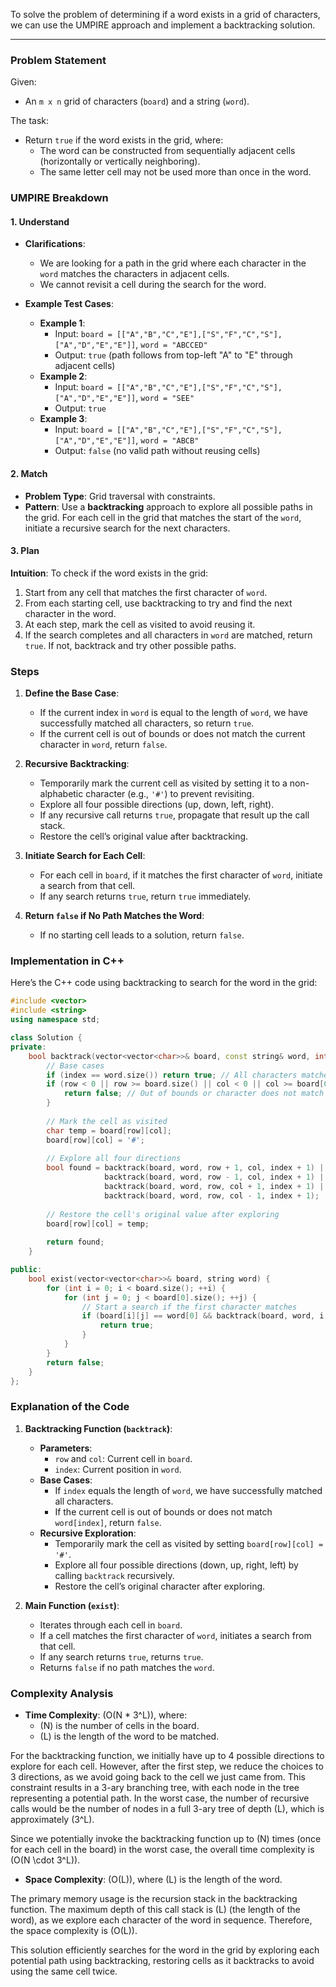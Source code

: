 To solve the problem of determining if a word exists in a grid of characters, we can use the UMPIRE approach and implement a backtracking solution.

---

### Problem Statement

Given:
- An `m x n` grid of characters (`board`) and a string (`word`).

The task:
- Return `true` if the word exists in the grid, where:
  - The word can be constructed from sequentially adjacent cells (horizontally or vertically neighboring).
  - The same letter cell may not be used more than once in the word.

### UMPIRE Breakdown

#### **1. Understand**
- **Clarifications**:
  - We are looking for a path in the grid where each character in the `word` matches the characters in adjacent cells.
  - We cannot revisit a cell during the search for the word.

- **Example Test Cases**:
  - **Example 1**:
    - Input: `board = [["A","B","C","E"],["S","F","C","S"],["A","D","E","E"]]`, `word = "ABCCED"`
    - Output: `true` (path follows from top-left "A" to "E" through adjacent cells)
  - **Example 2**:
    - Input: `board = [["A","B","C","E"],["S","F","C","S"],["A","D","E","E"]]`, `word = "SEE"`
    - Output: `true`
  - **Example 3**:
    - Input: `board = [["A","B","C","E"],["S","F","C","S"],["A","D","E","E"]]`, `word = "ABCB"`
    - Output: `false` (no valid path without reusing cells)

#### **2. Match**
- **Problem Type**: Grid traversal with constraints.
- **Pattern**: Use a **backtracking** approach to explore all possible paths in the grid. For each cell in the grid that matches the start of the `word`, initiate a recursive search for the next characters.

#### **3. Plan**

**Intuition**:
To check if the word exists in the grid:
1. Start from any cell that matches the first character of `word`.
2. From each starting cell, use backtracking to try and find the next character in the word.
3. At each step, mark the cell as visited to avoid reusing it.
4. If the search completes and all characters in `word` are matched, return `true`. If not, backtrack and try other possible paths.

### Steps

1. **Define the Base Case**:
   - If the current index in `word` is equal to the length of `word`, we have successfully matched all characters, so return `true`.
   - If the current cell is out of bounds or does not match the current character in `word`, return `false`.

2. **Recursive Backtracking**:
   - Temporarily mark the current cell as visited by setting it to a non-alphabetic character (e.g., `'#'`) to prevent revisiting.
   - Explore all four possible directions (up, down, left, right).
   - If any recursive call returns `true`, propagate that result up the call stack.
   - Restore the cell’s original value after backtracking.

3. **Initiate Search for Each Cell**:
   - For each cell in `board`, if it matches the first character of `word`, initiate a search from that cell.
   - If any search returns `true`, return `true` immediately.

4. **Return `false` if No Path Matches the Word**:
   - If no starting cell leads to a solution, return `false`.

### Implementation in C++

Here’s the C++ code using backtracking to search for the word in the grid:

```cpp
#include <vector>
#include <string>
using namespace std;

class Solution {
private:
    bool backtrack(vector<vector<char>>& board, const string& word, int row, int col, int index) {
        // Base cases
        if (index == word.size()) return true; // All characters matched
        if (row < 0 || row >= board.size() || col < 0 || col >= board[0].size() || board[row][col] != word[index]) {
            return false; // Out of bounds or character does not match
        }
        
        // Mark the cell as visited
        char temp = board[row][col];
        board[row][col] = '#';
        
        // Explore all four directions
        bool found = backtrack(board, word, row + 1, col, index + 1) || // Down
                     backtrack(board, word, row - 1, col, index + 1) || // Up
                     backtrack(board, word, row, col + 1, index + 1) || // Right
                     backtrack(board, word, row, col - 1, index + 1);   // Left
        
        // Restore the cell's original value after exploring
        board[row][col] = temp;
        
        return found;
    }

public:
    bool exist(vector<vector<char>>& board, string word) {
        for (int i = 0; i < board.size(); ++i) {
            for (int j = 0; j < board[0].size(); ++j) {
                // Start a search if the first character matches
                if (board[i][j] == word[0] && backtrack(board, word, i, j, 0)) {
                    return true;
                }
            }
        }
        return false;
    }
};
```

### Explanation of the Code

1. **Backtracking Function (`backtrack`)**:
   - **Parameters**: 
     - `row` and `col`: Current cell in `board`.
     - `index`: Current position in `word`.
   - **Base Cases**:
     - If `index` equals the length of `word`, we have successfully matched all characters.
     - If the current cell is out of bounds or does not match `word[index]`, return `false`.
   - **Recursive Exploration**:
     - Temporarily mark the cell as visited by setting `board[row][col] = '#'`.
     - Explore all four possible directions (down, up, right, left) by calling `backtrack` recursively.
     - Restore the cell’s original character after exploring.

2. **Main Function (`exist`)**:
   - Iterates through each cell in `board`.
   - If a cell matches the first character of `word`, initiates a search from that cell.
   - If any search returns `true`, returns `true`.
   - Returns `false` if no path matches the `word`.

### Complexity Analysis

- **Time Complexity**: \(O(N * 3^L)\), where:
  - \(N\) is the number of cells in the board.
  - \(L\) is the length of the word to be matched.

For the backtracking function, we initially have up to 4 possible directions to explore for each cell. However, after the first step, we reduce the choices to 3 directions, as we avoid going back to the cell we just came from. This constraint results in a 3-ary branching tree, with each node in the tree representing a potential path. In the worst case, the number of recursive calls would be the number of nodes in a full 3-ary tree of depth \(L\), which is approximately \(3^L\).

Since we potentially invoke the backtracking function up to \(N\) times (once for each cell in the board) in the worst case, the overall time complexity is \(O(N \cdot 3^L)\).

- **Space Complexity**: \(O(L)\), where \(L\) is the length of the word.

The primary memory usage is the recursion stack in the backtracking function. The maximum depth of this call stack is \(L\) (the length of the word), as we explore each character of the word in sequence. Therefore, the space complexity is \(O(L)\).

This solution efficiently searches for the word in the grid by exploring each potential path using backtracking, restoring cells as it backtracks to avoid using the same cell twice.